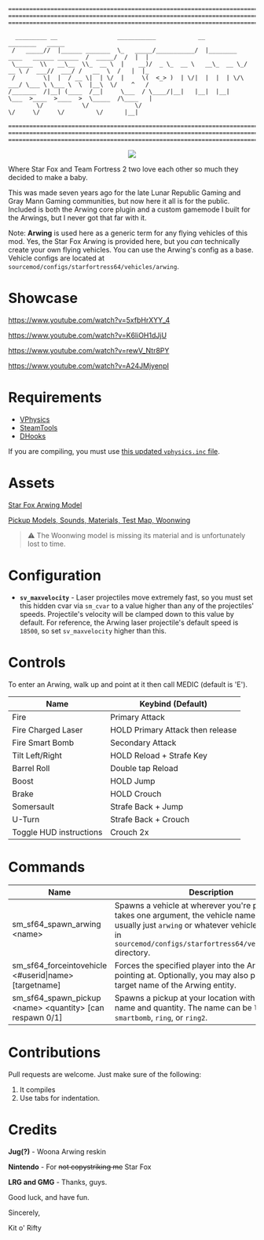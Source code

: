 ```
=============================================================================================================
=============================================================================================================
=============================================================================================================

  _________ __                 ___________            __                                   ________   _____  
 /   _____//  |______ _______  \_   _____/___________/  |________   ____   ______ ______  /  _____/  /  |  | 
 \_____  \\   __\__  \\_  __ \  |    __)/  _ \_  __ \   __\_  __ \_/ __ \ /  ___//  ___/ /   __  \  /   |  |_
 /        \|  |  / __ \|  | \/  |     \(  <_> )  | \/|  |  |  | \/\  ___/ \___ \ \___ \  \  |__\  \/    ^   /
/_______  /|__| (____  /__|     \___  / \____/|__|   |__|  |__|    \___  >____  >____  >  \_____  /\____   | 
        \/           \/             \/                                 \/     \/     \/         \/      |__| 

=============================================================================================================
=============================================================================================================
=============================================================================================================
```
<p align="center">
  <img src="https://github.com/KitRifty/star-fortress-64/actions/workflows/build.yml/badge.svg?branch=master"/>
</p>

Where Star Fox and Team Fortress 2 two love each other so much they decided to make a baby.

This was made seven years ago for the late Lunar Republic Gaming and Gray Mann Gaming communities, but now here it all is for the public. Included is both the Arwing core plugin and a custom gamemode I built for the Arwings, but I never got that far with it.

Note: **Arwing** is used here as a generic term for any flying vehicles of this mod. Yes, the Star Fox Arwing is provided here, but you *can* technically create your own flying vehicles. You can use the Arwing's config as a base. Vehicle configs are located at `sourcemod/configs/starfortress64/vehicles/arwing`.

# Showcase
https://www.youtube.com/watch?v=5xfbHrXYY_4

https://www.youtube.com/watch?v=K6liOH1dJjU

https://www.youtube.com/watch?v=rewV_Ntr8PY

https://www.youtube.com/watch?v=A24JMjyenpI

# Requirements
- [VPhysics](https://forums.alliedmods.net/showthread.php?t=136350)
- [SteamTools](https://builds.limetech.io/?p=steamtools)
- [DHooks](https://github.com/peace-maker/DHooks2/releases)

If you are compiling, you must use [this updated `vphysics.inc` file](https://github.com/asherkin/vphysics/blob/master/vphysics.inc). 

# Assets
[Star Fox Arwing Model](https://garrysmods.org/download/17957/arwingzip)

[Pickup Models, Sounds, Materials, Test Map, Woonwing](https://drive.google.com/file/d/1auuQE4MMv8O-_sLSpEzukK9l5_EUv3p6/view?usp=sharing)
> :warning: The Woonwing model is missing its material and is unfortunately lost to time.

# Configuration
- **`sv_maxvelocity`** - Laser projectiles move extremely fast, so you must set this hidden cvar via `sm_cvar` to a value higher than any of the projectiles' speeds. Projectile's velocity will be clamped down to this value by default. For reference, the Arwing laser projectile's default speed is `18500`, so set `sv_maxvelocity` higher than this.

# Controls
To enter an Arwing, walk up and point at it then call MEDIC (default is 'E').

| Name | Keybind (Default) |
| --- | --- |
| Fire | Primary Attack |
| Fire Charged Laser | HOLD Primary Attack then release |
| Fire Smart Bomb | Secondary Attack |
| Tilt Left/Right | HOLD Reload + Strafe Key |
| Barrel Roll | Double tap Reload |
| Boost | HOLD Jump |
| Brake | HOLD Crouch |
| Somersault | Strafe Back + Jump |
| U-Turn | Strafe Back + Crouch |
| Toggle HUD instructions | Crouch 2x |

# Commands
| Name | Description | Admin Flags |
| --- | --- | --- |
| sm_sf64_spawn_arwing \<name\> | Spawns a vehicle at wherever you're pointing. This takes one argument, the vehicle name, which is usually just `arwing` or whatever vehicles are defined in `sourcemod/configs/starfortress64/vehicles/arwing` directory. | ADMFLAG_CHEATS |
| sm_sf64_forceintovehicle <#userid\|name> \[targetname\] | Forces the specified player into the Arwing you're pointing at. Optionally, you may also provide a target name of the Arwing entity. | ADMFLAG_CHEATS |
| sm_sf64_spawn_pickup \<name\> \<quantity\> \[can respawn 0/1\] | Spawns a pickup at your location with the provided name and quantity. The name can be `laser`, `smartbomb`, `ring`, or `ring2`. | ADMFLAG_CHEATS |

# Contributions
Pull requests are welcome. Just make sure of the following: 
1. It compiles
2. Use tabs for indentation.

# Credits

**Jug(?)** - Woona Arwing reskin

**Nintendo** - For ~~not copystriking me~~ Star Fox

**LRG and GMG** - Thanks, guys.

Good luck, and have fun.

Sincerely,

Kit o' Rifty
